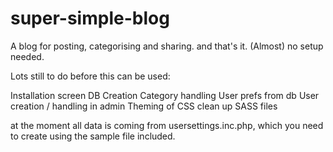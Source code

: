 # super-simple-blog
A blog for posting, categorising and sharing. and that's it. (Almost) no setup needed.

Lots still to do before this can be used:

Installation screen
DB Creation
Category handling
User prefs from db
User creation / handling in admin
Theming of CSS
clean up SASS files

at the moment all data is coming from usersettings.inc.php, which you need to create using the sample file included.

